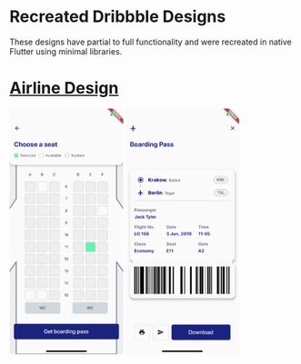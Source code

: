 # Recreated Dribbble Designs

These designs have partial to full functionality and were recreated in native Flutter using minimal libraries.

# [Airline Design](https://dribbble.com/shots/9706802-Check-in-flow-LOT-iOS-App/attachments/1736215?mode=media)


<img src="assets/airline/airline.png" alt="drawing" width="200"/>
<img src="assets/airline/boarding_pass.png" alt="drawing" width="200"/>


